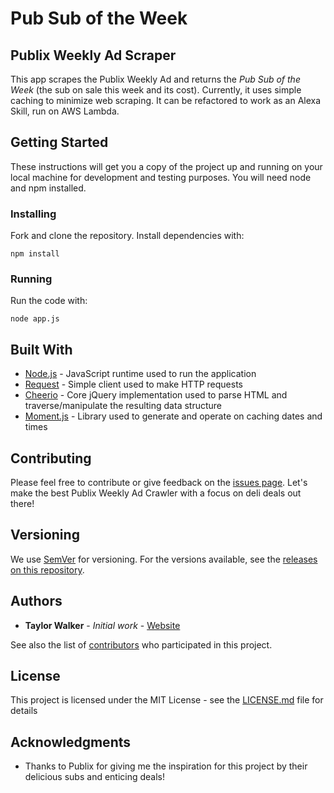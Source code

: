 # Pub Sub of the Week
## Publix Weekly Ad Scraper

This app scrapes the Publix Weekly Ad and returns the *Pub Sub of the Week* (the sub on sale this week and its cost). Currently, it uses simple caching to minimize web scraping. It can be refactored to work as an Alexa Skill, run on AWS Lambda.

## Getting Started

These instructions will get you a copy of the project up and running on your local machine for development and testing purposes. You will need node and npm installed.

### Installing

Fork and clone the repository. Install dependencies with:

    npm install

### Running

Run the code with:

	node app.js

## Built With

* [Node.js](https://nodejs.org/) - JavaScript runtime used to run the application 
* [Request](https://github.com/request/request) - Simple client used to make HTTP requests
* [Cheerio](https://cheerio.js.org/) - Core jQuery implementation used to parse HTML and traverse/manipulate the resulting data structure
* [Moment.js](https://momentjs.com/) - Library used to generate and operate on caching dates and times

## Contributing

Please feel free to contribute or give feedback on the [issues page](https://github.com/taylorjwalker/pubsuboftheweek/issues). Let's make the best Publix Weekly Ad Crawler with a focus on deli deals out there!

## Versioning

We use [SemVer](http://semver.org/) for versioning. For the versions available, see the [releases on this repository](https://github.com/taylorjwalker/pubsuboftheweek/releases). 

## Authors

* **Taylor Walker** - *Initial work* - [Website](http://taylorwalker.me/)

See also the list of [contributors](https://github.com/taylorjwalker/pubsuboftheweek/contributors) who participated in this project.

## License

This project is licensed under the MIT License - see the [LICENSE.md](LICENSE.md) file for details

## Acknowledgments

* Thanks to Publix for giving me the inspiration for this project by their delicious subs and enticing deals!
